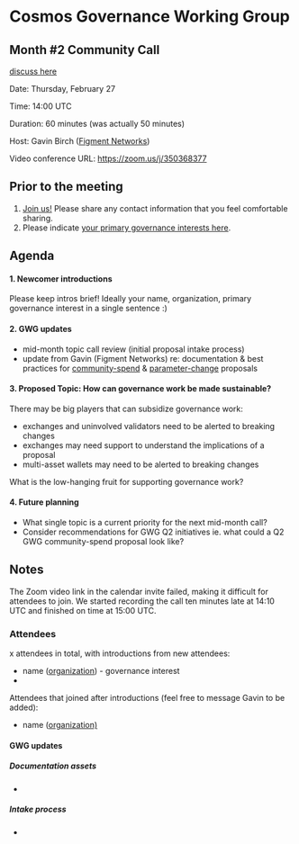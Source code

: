# Cosmos Governance Working Group
## Month #2 Community Call
[discuss here](https://forum.cosmos.network/t/gwg-community-calls-updates/3238)

Date: Thursday, February 27

Time: 14:00 UTC

Duration: 60 minutes (was actually 50 minutes)

Host: Gavin Birch ([Figment Networks](figment.network))

Video conference URL: https://zoom.us/j/350368377

## Prior to the meeting
1. [Join us!](http://bit.ly/2sukvxa) Please share any contact information that you feel comfortable sharing.
2. Please indicate [your primary governance interests here](https://docs.google.com/document/d/1jdSwln5L7KLvEkkM91GhlblniSynmAjMyAWSLONxTGQ/edit?usp=sharing).

## Agenda

#### 1. Newcomer introductions
Please keep intros brief! Ideally your name, organization, primary governance interest in a single sentence :)

#### 2. GWG updates
- mid-month topic call review (initial proposal intake process)
- update from Gavin (Figment Networks) re: documentation & best practices for [community-spend](https://github.com/gavinly/CosmosCommunitySpend) & [parameter-change](https://github.com/gavinly/CosmosParametersWiki) proposals

#### 3. Proposed Topic: How can governance work be made sustainable?
There may be big players that can subsidize governance work:
- exchanges and uninvolved validators need to be alerted to breaking changes
- exchanges may need support to understand the implications of a proposal
- multi-asset wallets may need to be alerted to breaking changes

What is the low-hanging fruit for supporting governance work?

#### 4. Future planning
- What single topic is a current priority for the next mid-month call?
- Consider recommendations for GWG Q2 initiatives ie. what could a Q2 GWG community-spend proposal look like?

## Notes
The Zoom video link in the calendar invite failed, making it difficult for attendees to join. We started recording the call ten minutes late at 14:10 UTC and finished on time at 15:00 UTC.

### Attendees
x attendees in total, with introductions from new attendees:
- name ([organization](https://google.com)) - governance interest
- 

Attendees that joined after introductions (feel free to message Gavin to be added):
- name ([organization)](https://google.com)


#### GWG updates
##### Documentation assets
-
##### Intake process
- 

